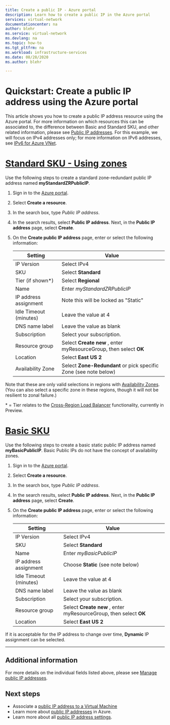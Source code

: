 ```yaml
---
title: Create a public IP - Azure portal
description: Learn how to create a public IP in the Azure portal
services: virtual-network
documentationcenter: na
author: blehr
ms.service: virtual-network
ms.devlang: na
ms.topic: how-to
ms.tgt_pltfrm: na
ms.workload: infrastructure-services
ms.date: 08/28/2020
ms.author: blehr

---
```

# Quickstart: Create a public IP address using the Azure portal

This article shows you how to create a public IP address resource using the Azure portal. For more information on which resources this can be associated to, the difference between Basic and Standard SKU, and other related information, please see [Public IP addresses](./public-ip-addresses.md).  For this example, we will focus on IPv4 addresses only; for more information on IPv6 addresses, see [IPv6 for Azure VNet](./ipv6-overview.md).

# [**Standard SKU - Using zones**](#tab/option-create-public-ip-standard-zones)

Use the following steps to create a standard zone-redundant public IP address named **myStandardZRPublicIP**.

1. Sign in to the [Azure portal](https://portal.azure.com/).
2. Select **Create a resource**. 
3. In the search box, type *Public IP address*.
4. In the search results, select **Public IP address**. Next, in the **Public IP address** page, select **Create**.
5. On the **Create public IP address** page, enter or select the following information: 

    | Setting                 | Value                       |
    | ---                     | ---                         |
    | IP Version              | Select IPv4                 |    
    | SKU                     | Select **Standard**         |
    | Tier (if shown*)                  | Select **Regional**         |
    | Name                    | Enter *myStandardZRPublicIP*          |
    | IP address assignment   | Note this will be locked as "Static"                                        |
    | Idle Timeout (minutes)  | Leave the value at 4        |
    | DNS name label          | Leave the value as blank    |
    | Subscription            | Select your subscription.   |
    | Resource group          | Select **Create new** , enter myResourceGroup, then select **OK** |
    | Location                | Select **East US 2**      |
    | Availability Zone       | Select **Zone-Redundant** or pick specific Zone (see note below) |

Note that these are only valid selections in regions with [Availability Zones](../availability-zones/az-overview.md?toc=%2fazure%2fvirtual-network%2ftoc.json#availability-zones).  (You can also select a specific zone in these regions, though it will not be resilient to zonal failure.)

\* = Tier relates to the [Cross-Region Load Balancer](../load-balancer/cross-region-overview.md) functionality, currently in Preview.

# [**Basic SKU**](#tab/option-create-public-ip-basic)

Use the following steps to create a basic static public IP address named **myBasicPublicIP**.  Basic Public IPs do not have the concept of availability zones.

1. Sign in to the [Azure portal](https://portal.azure.com/).
2. Select **Create a resource**. 
3. In the search box, type *Public IP address*.
4. In the search results, select **Public IP address**. Next, in the **Public IP address** page, select **Create**.
5. On the **Create public IP address** page, enter or select the following information: 

    | Setting                 | Value                       |
    | ---                     | ---                         |
    | IP Version              | Select IPv4                 |    
    | SKU                     | Select **Standard**         |
    | Name                    | Enter *myBasicPublicIP*          |
    | IP address assignment   | Choose **Static** (see note below)                                     |
    | Idle Timeout (minutes)  | Leave the value at 4        |
    | DNS name label          | Leave the value as blank    |
    | Subscription            | Select your subscription.   |
    | Resource group          | Select **Create new** , enter myResourceGroup, then select **OK** |
    | Location                | Select **East US 2**      |

If it is acceptable for the IP address to change over time, **Dynamic** IP assignment can be selected.

---

## Additional information 

For more details on the individual fields listed above, please see [Manage public IP addresses](./virtual-network-public-ip-address.md#create-a-public-ip-address).

## Next steps
- Associate a [public IP address to a Virtual Machine](./associate-public-ip-address-vm.md#azure-portal)
- Learn more about [public IP addresses](./public-ip-addresses.md#public-ip-addresses) in Azure.
- Learn more about all [public IP address settings](virtual-network-public-ip-address.md#create-a-public-ip-address).